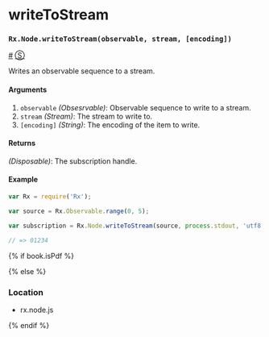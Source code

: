 # writeToStream

### <a id="rxnodewritetostreamobservable-stream-encoding"></a>`Rx.Node.writeToStream(observable, stream, [encoding])`
<a href="#rxnodewritetostreamobservable-stream-encoding">#</a> [&#x24C8;](https://github.com/Reactive-Extensions/RxJS/blob/master/rx.node.js#L124-L138 "View in source") 

Writes an observable sequence to a stream.

#### Arguments
1. `observable` *(Obsesrvable)*: Observable sequence to write to a stream.
2. `stream` *(Stream)*: The stream to write to.
3. `[encoding]` *(String)*: The encoding of the item to write.

#### Returns
*(Disposable)*: The subscription handle.

#### Example
```js
var Rx = require('Rx');

var source = Rx.Observable.range(0, 5);

var subscription = Rx.Node.writeToStream(source, process.stdout, 'utf8');

// => 01234
```

{% if book.isPdf %}



{% else %}

### Location

- rx.node.js

{% endif %}
